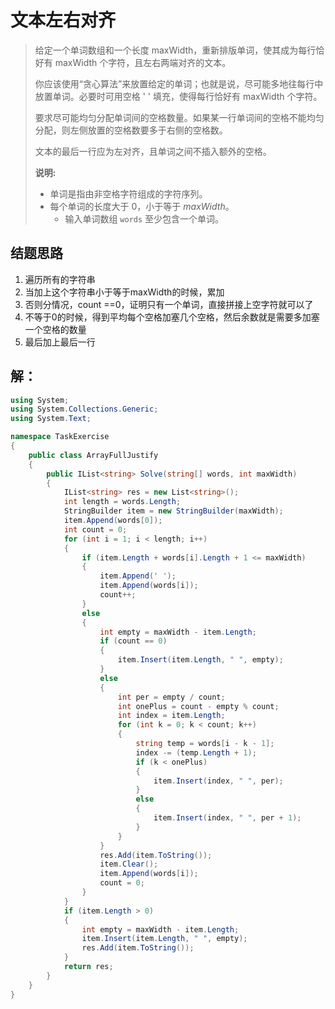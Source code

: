 # 文本左右对齐

> 给定一个单词数组和一个长度 maxWidth，重新排版单词，使其成为每行恰好有 maxWidth 个字符，且左右两端对齐的文本。
>
> 你应该使用“贪心算法”来放置给定的单词；也就是说，尽可能多地往每行中放置单词。必要时可用空格 ' ' 填充，使得每行恰好有 maxWidth 个字符。
>
> 要求尽可能均匀分配单词间的空格数量。如果某一行单词间的空格不能均匀分配，则左侧放置的空格数要多于右侧的空格数。
>
> 文本的最后一行应为左对齐，且单词之间不插入额外的空格。
>
> **说明:**
>
> - 单词是指由非空格字符组成的字符序列。
> - 每个单词的长度大于 0，小于等于 *maxWidth*。
>   - 输入单词数组 `words` 至少包含一个单词。

## 结题思路

1. 遍历所有的字符串
2. 当加上这个字符串小于等于maxWidth的时候，累加
3. 否则分情况，count ==0，证明只有一个单词，直接拼接上空字符就可以了
4. 不等于0的时候，得到平均每个空格加塞几个空格，然后余数就是需要多加塞一个空格的数量
5. 最后加上最后一行


## 解：

```c#
using System;
using System.Collections.Generic;
using System.Text;

namespace TaskExercise
{
    public class ArrayFullJustify
    {
        public IList<string> Solve(string[] words, int maxWidth)
        {
            IList<string> res = new List<string>();
            int length = words.Length;
            StringBuilder item = new StringBuilder(maxWidth);
            item.Append(words[0]);
            int count = 0;
            for (int i = 1; i < length; i++)
            {
                if (item.Length + words[i].Length + 1 <= maxWidth)
                {
                    item.Append(' ');
                    item.Append(words[i]);
                    count++;
                }
                else
                {
                    int empty = maxWidth - item.Length;
                    if (count == 0)
                    {
                        item.Insert(item.Length, " ", empty);
                    }
                    else
                    {
                        int per = empty / count;
                        int onePlus = count - empty % count;
                        int index = item.Length;
                        for (int k = 0; k < count; k++)
                        {
                            string temp = words[i - k - 1];
                            index -= (temp.Length + 1);
                            if (k < onePlus)
                            {
                                item.Insert(index, " ", per);
                            }
                            else
                            {
                                item.Insert(index, " ", per + 1);
                            }
                        }
                    }
                    res.Add(item.ToString());
                    item.Clear();
                    item.Append(words[i]);
                    count = 0;
                }
            }
            if (item.Length > 0)
            {
                int empty = maxWidth - item.Length;
                item.Insert(item.Length, " ", empty);
                res.Add(item.ToString());
            }
            return res;
        }
    }
}

```





